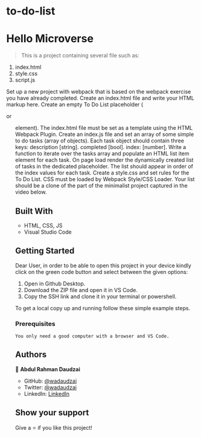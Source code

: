 # to-do-list

# Hello Microverse

> This is a project containing several file such as: 
1. index.html
2. style.css
3. script.js

Set up a new project with webpack that is based on the webpack exercise you have already completed.
Create an index.html file and write your HTML markup here. Create an empty To Do List placeholder (<div> or <ul> element). The index.html file must be set as a template using the HTML Webpack Plugin.
Create an index.js file and set an array of some simple to do tasks (array of objects). Each task object should contain three keys:
description [string].
completed [bool].
index: [number].
Write a function to iterate over the tasks array and populate an HTML list item element for each task.
On page load render the dynamically created list of tasks in the dedicated placeholder. The list should appear in order of the index values for each task.
Create a style.css and set rules for the To Do List. CSS must be loaded by Webpack Style/CSS Loader. Your list should be a clone of the part of the minimalist project captured in the video below.
## Built With

- HTML, CSS, JS
- Visual Studio Code


## Getting Started

Dear User, in order to be able to open this project in your device kindly click on the green code button and select between the given options: 
1. Open in Github Desktop.
2. Download the ZIP file and open it in VS Code.
3. Copy the SSH link and clone it in your terminal or powershell.



To get a local copy up and running follow these simple example steps.

### Prerequisites
    You only need a good computer with a browser and VS Code.

## Authors

👤 **Abdul Rahman Daudzai**

- GitHub: [@wadaudzai](https://github.com/wadaudzai)
- Twitter: [@wadaudzai](https://twitter.com/wadaudzai)
- LinkedIn: [LinkedIn](https://www.linkedin.com/in/abdulrahman-daudzai-490421234/)


## Show your support

Give a ⭐️ if you like this project!